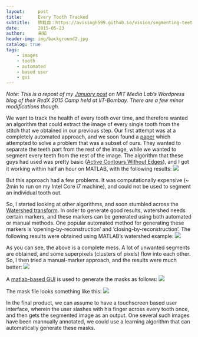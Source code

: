 ```yaml
---
layout:     post
title:      Every Tooth Tracked
subtitle:   转载自：https://avisingh599.github.io/vision/segmenting-teeth/
date:       2015-05-23
author:     未知
header-img: img/background2.jpg
catalog: true
tags:
    - images
    - tooth
    - automated
    - based user
    - gui
---
```


*Note: This is a repost of my [January post](https://mitredxcampjan2015.wordpress.com/2015/01/30/dental-imaging-project-every-tooth-tracked) on MIT Media Lab’s Wordpress blog of their RedX 2015 Camp held at IIT-Bombay. There are a few minor modifications though.*

We want to track the health of every tooth over time, and therefore wanted an algorithm that could extract the image of every single tooth from the stitch that we obtained in our previous step. Our first attempt was at a completely automated approach, and we soon found a [paper](http://ieeexplore.ieee.org/stamp/stamp.jsp?arnumber=6482414&tag=1) which attempted to solve a problem that was a subset of ours. They wanted to separate the teeth part from the rest of the image, while we wanted to segment every teeth from the rest of the image. The algorithm that these guys had used was pretty basic ([Active Contours Without Edges](http://cdanup.com/10.1.1.2.1828.pdf)), and I got it working within half an hour on MATLAB, with the following results:
![](https://avisingh599.github.io/images/dental/3k_with_removal.png)


But this approach had a few problems. It was computationally expensive (~ 2min to run on my Intel Core i7 machine), and could not be used to segment an individual tooth out.

So, I started looking at other algorithms, and soon stumbled across the [Watershed transform](http://www.cs.rug.nl/~roe/publications/parwshed.pdf). In order to generate good results, watershed needs certain markers, and these markers can be generated using both automated or manual methods. One popular automated method for generating these markers is ‘opening-by-reconstruction’ and ‘closing-by-reconstruction’. The following results were obtained using MATLAB’s watershed example:
![](https://avisingh599.github.io/images/dental/49_seg_man.png)


As you can see, the above is a complete mess. A lot of unwanted segments are obtained, and some superpixels (clusters of pixels) flow into each other.
So, I then tried a manual-marker approach, and the results were much better:
![](https://avisingh599.github.io/images/dental/49_final.png)


A [matlab-based GUI](http://www.mathworks.com/matlabcentral/fileexchange/44469-gui-image-mask-sample) is used to generate the masks as follows:
![](https://avisingh599.github.io/images/dental/gui_marker.png)


The mask file looks something like this:
![](https://avisingh599.github.io/images/dental/49_msk.png)


In the final product, we can assume to have a touchscreen based user interface, wherein the user slashes with his finger across every tooth once, and then gets the segmented image as an output. One several such images have been mannually annotated, we could use a learning algorithm that can automatically generate these masks.
